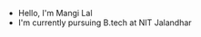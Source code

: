 - Hello, I'm Mangi Lal
- I'm currently pursuing B.tech at NIT Jalandhar 


<!---
Mangi-Lal/Mangi-Lal is a ✨ special ✨ repository because its `README.md` (this file) appears on your GitHub profile.
You can click the Preview link to take a look at your changes.
--->
